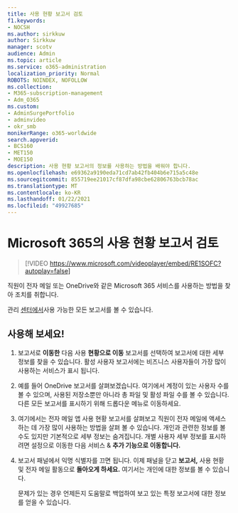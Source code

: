 ```yaml
---
title: 사용 현황 보고서 검토
f1.keywords:
- NOCSH
ms.author: sirkkuw
author: Sirkkuw
manager: scotv
audience: Admin
ms.topic: article
ms.service: o365-administration
localization_priority: Normal
ROBOTS: NOINDEX, NOFOLLOW
ms.collection:
- M365-subscription-management
- Adm_O365
ms.custom:
- AdminSurgePortfolio
- adminvideo
- okr_smb
monikerRange: o365-worldwide
search.appverid:
- BCS160
- MET150
- MOE150
description: 사용 현황 보고서의 정보를 사용하는 방법을 배워야 합니다.
ms.openlocfilehash: e69362a9190eda71cd7ab42fb404b6e715a5c48e
ms.sourcegitcommit: 855719ee21017cf87dfa98cbe62806763bcb78ac
ms.translationtype: MT
ms.contentlocale: ko-KR
ms.lasthandoff: 01/22/2021
ms.locfileid: "49927685"
---
```

# <a name="review-usage-reports-in-microsoft-365"></a>Microsoft 365의 사용 현황 보고서 검토

> [!VIDEO https://www.microsoft.com/videoplayer/embed/RE1SOFC?autoplay=false]

직원이 전자 메일 또는 OneDrive와 같은 Microsoft 365 서비스를 사용하는 방법을 찾아 조치를 취합니다.

관리 [센터에서](https://admin.microsoft.com)사용 가능한 모든 보고서를 볼 수 있습니다.

## <a name="try-it"></a>사용해 보세요!

1. 보고서로 **이동한** 다음 사용 **현황으로 이동** 보고서를 선택하여 보고서에 대한 세부 정보를 찾을 수 있습니다. 활성 사용자 보고서에는 비즈니스 사용자들이 가장 많이 사용하는 서비스가 표시 됩니다.
1. 예를 들어 OneDrive 보고서를 살펴보겠습니다. 여기에서 계정이 있는 사용자 수를 볼 수 있으며, 사용된 저장소뿐만 아니라 총 파일 및 활성 파일 수를 볼 수 있습니다. 다른 모든 보고서를 표시하기 위해 드롭다운 메뉴로 이동하세요.
1. 여기에서는 전자 메일 앱 사용 현황 보고서를 살펴보고 직원이 전자 메일에 액세스하는 데 가장 많이 사용하는 방법을 살펴 볼 수 있습니다. 개인과 관련한 정보를 볼 수도 있지만 기본적으로 세부 정보는 숨겨집니다. 개별 사용자 세부 정보를 표시하려면 설정으로 이동한 다음 서비스 & **추가 기능으로 이동합니다.**
1. 보고서 패널에서 익명 식별자를 끄면 됩니다. 이제 패널을 닫고 **보고서,** 사용 현황 및 전자 메일 활동으로 **돌아오게 하세요.**  여기서는 개인에 대한 정보를 볼 수 있습니다.

    문제가 있는 경우 언제든지 도움말로 백업하여 보고 있는 특정 보고서에 대한 정보를 얻을 수 있습니다.